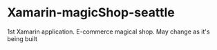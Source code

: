# Xamarin-magicShop-seattle
1st  Xamarin application.  E-commerce magical shop.  May change as it's being built
